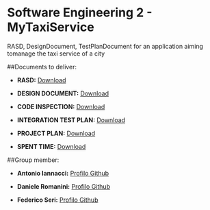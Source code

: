 # Software Engineering 2 - MyTaxiService

RASD, DesignDocument, TestPlanDocument for an application aiming tomanage the
taxi service of a city

##Documents to deliver:
* **RASD:**
[Download](https://github.com/daler3/se2project/blob/master/Deliveries/RASD%20-%20version%202%20-%20MyTaxiService%20-%20Iannacci_Romanini_Seri.pdf)

* **DESIGN DOCUMENT:**
[Download](https://github.com/daler3/se2project/blob/master/Deliveries/Design%20Document%20-%20version%202%20-%20MyTaxiService%20-%20Iannacci_Romanini_Seri.pdf)

* **CODE INSPECTION:**
[Download](https://github.com/daler3/se2project/blob/master/Deliveries/Code%20Inspection%20-%20Version%202.pdf)

* **INTEGRATION TEST PLAN:**
[Download](https://github.com/daler3/se2project/blob/master/Deliveries/Integration%20Test%20Plan%20-%20version%202%20-%20MyTaxiService%20-%20Iannacci_Romanini_Seri.pdf)

* **PROJECT PLAN:**
[Download](https://github.com/daler3/se2project/blob/master/Deliveries/Project%20Plan%20-%20version%202%20-%20MyTaxiService%20-%20Iannacci_Romanini_Seri.pdf)

* **SPENT TIME:**
[Download](https://github.com/daler3/se2project/blob/master/Deliveries/Spent_Time%20-%20Iannacci_Romanini_Seri.pdf)

##Group member:
* **Antonio Iannacci:**
[Profilo Github](https://github.com/antonioia)

* **Daniele Romanini:**
[Profilo Github](https://github.com/daler3)

* **Federico Seri:**
[Profilo Github](https://github.com/Timmy93)
